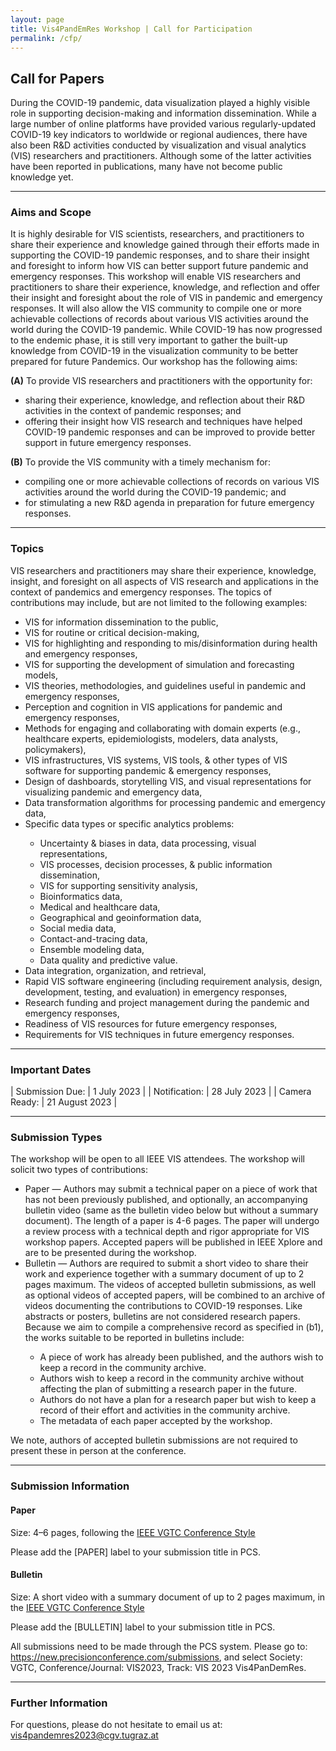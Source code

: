 ```yaml
---
layout: page
title: Vis4PandEmRes Workshop | Call for Participation
permalink: /cfp/
---
```

<h2>Call for Papers</h2>

<p>During the COVID-19 pandemic, data visualization played a highly visible role in supporting  decision-making and information dissemination. While a large number of online platforms have provided various regularly-updated COVID-19 key indicators to worldwide or regional audiences, there have also been R&D activities conducted by visualization and visual analytics (VIS) researchers and practitioners. Although some of the latter activities have been reported in publications, many have not become public knowledge yet.</p>

<hr>

<h3>Aims and Scope</h3>

<p>It is highly desirable for VIS scientists, researchers, and practitioners to share their experience and knowledge gained through their efforts made in supporting the COVID-19 pandemic responses, and to share their insight and foresight to inform how VIS can better support future pandemic and emergency responses. This workshop will enable VIS researchers and practitioners to share their experience, knowledge, and reflection and offer their insight and foresight about the role of VIS in pandemic and emergency responses. It will also allow the VIS community to compile one or more achievable collections of records about various VIS activities around the world during the COVID-19 pandemic. While COVID-19 has now progressed to the endemic phase, it is still very important to gather the built-up knowledge from COVID-19 in the visualization community to be better prepared for future Pandemics. Our workshop has the following aims:</p>

<p><strong>(A)</strong> To provide VIS researchers and practitioners with the opportunity for:</p>
<ul>
	<li>sharing their experience, knowledge, and reflection about their R&D activities in the context of pandemic responses; and</li>
	<li>offering their insight how VIS research and techniques have helped COVID-19 pandemic responses and can be improved to provide better support in future emergency responses.</li>
</ul>

<p><strong>(B)</strong> To provide the VIS community with a timely mechanism for:</p>
<ul>
	<li>compiling one or more achievable collections of records on various VIS activities around the world during the COVID-19 pandemic; and</li>
	<li>for stimulating a new R&D agenda in preparation for future emergency responses.</li>
</ul>

<hr>

<h3>Topics</h3>

<p>VIS researchers and practitioners may share their experience, knowledge, insight, and foresight on all aspects of VIS research and applications in the context of pandemics and emergency responses. The topics of contributions may include, but are not limited to the following examples:</p>
<ul>
	<li>VIS for information dissemination to the public,</li>
	<li>VIS for routine or critical decision-making,</li>
	<li>VIS for highlighting and responding to mis/disinformation during health and emergency responses,</li>
	<li>VIS for supporting the development of simulation and forecasting models,</li>
	<li>VIS theories, methodologies, and guidelines useful in pandemic and emergency responses,</li>
	<li>Perception and cognition in VIS applications for pandemic and emergency responses,</li>
	<li>Methods for engaging and collaborating with domain experts (e.g., healthcare experts, epidemiologists, modelers, data analysts, policymakers),</li>
	<li>VIS infrastructures, VIS systems, VIS tools, & other types of VIS software for supporting pandemic & emergency responses,</li>
	<li>Design of dashboards, storytelling VIS, and visual representations for visualizing pandemic and emergency data,</li>
	<li>Data transformation algorithms for processing pandemic and emergency data,</li>
	<li>Specific data types or specific analytics problems:</li>
	<ul>
		<li>Uncertainty & biases in data, data processing, visual representations,</li>
		<li>VIS processes, decision processes, & public information dissemination,</li>
		<li>VIS for supporting sensitivity analysis,</li>
		<li>Bioinformatics data,</li>
		<li>Medical and healthcare data,</li>
		<li>Geographical and geoinformation data,</li>
		<li>Social media data,</li>
		<li>Contact-and-tracing data,</li>
		<li>Ensemble modeling data,</li>
		<li>Data quality and predictive value.</li>
	</ul>
	<li>Data integration, organization, and retrieval,</li>
	<li>Rapid VIS software engineering (including requirement analysis, design, development, testing, and evaluation) in emergency responses,</li>
	<li>Research funding and project management during the pandemic and emergency responses,</li>
	<li>Readiness of VIS resources for future emergency responses,</li>
	<li>Requirements for VIS techniques in future emergency responses.</li>
</ul>

<hr>

<h3>Important Dates</h3>

|  Submission Due:  |  1 July 2023  |
|  Notification:  |  28 July 2023  |
|  Camera Ready:  |  21 August 2023 |

<hr>

<h3>Submission Types</h3>

<p>The workshop will be open to all IEEE VIS attendees. The workshop will solicit two types of contributions:</p>
<ul>
	<li>Paper — Authors may submit a technical paper on a piece of work that has not been previously published, and optionally, an accompanying bulletin video (same as the bulletin video below but without a summary document). The length of a paper is 4-6 pages. The paper will undergo a review process with a technical depth and rigor appropriate for VIS workshop papers. Accepted papers will be published in IEEE Xplore and are to be presented during the workshop.</li>
	<li>Bulletin — Authors are required to submit a short video to share their work and experience together with a summary document of up to 2 pages maximum. The videos of accepted bulletin submissions, as well as optional videos of accepted papers, will be combined to an archive of videos documenting the contributions to COVID-19 responses. Like abstracts or posters, bulletins are not considered research papers. Because we aim to compile a comprehensive record as specified in (b1), the works suitable to be reported in bulletins include:</li>
	<ul>
		<li>A piece of work has already been published, and the authors wish to keep a record in the community archive.</li>
		<li>Authors wish to keep a record in the community archive without affecting the plan of submitting a research paper in the future.</li>
		<li>Authors do not have a plan for a research paper but wish to keep a record of their effort and activities in the community archive.</li>
		<li>The metadata of each paper accepted by the workshop.</li>
	</ul>
</ul>

<p>We note, authors of accepted bulletin submissions are not required to present these in person at the conference. </p>

<hr>

<h3>Submission Information</h3>

<h4>Paper</h4>

<p>Size: 4–6 pages, following the <a href="https://tc.computer.org/vgtc/publications/conference/">IEEE VGTC Conference Style</a></p>

<p>Please add the [PAPER] label to your submission title in PCS.</p>

<h4>Bulletin</h4>

<p>Size: A short video with a summary document of up to 2 pages maximum, in the <a href="https://tc.computer.org/vgtc/publications/conference/">IEEE VGTC Conference Style</a></p>

<p>Please add the [BULLETIN] label to your submission title in PCS.</p>

<p>All submissions need to be made through the PCS system. Please go to: <a href="https://new.precisionconference.com/submissions">https://new.precisionconference.com/submissions</a>, and select Society: VGTC, Conference/Journal: VIS2023, Track: VIS 2023 Vis4PanDemRes.</p>

<hr>

<h3>Further Information</h3>

<p>For questions, please do not hesitate to email us at: <a href="mailto:vis4pandemres2023@cgv.tugraz.at">vis4pandemres2023@cgv.tugraz.at</a></p>
